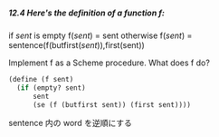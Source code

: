 ##### 12.4 Here's the definition of a function f:
if *sent* is empty f(*sent*) = sent otherwise f(*sent*) = sentence(f(butfirst(*sent*)),first(sent))

Implement f as a Scheme procedure. What does f do?

```Scheme
(define (f sent)
  (if (empty? sent)
      sent
      (se (f (butfirst sent)) (first sent))))
```

sentence 内の word を逆順にする
